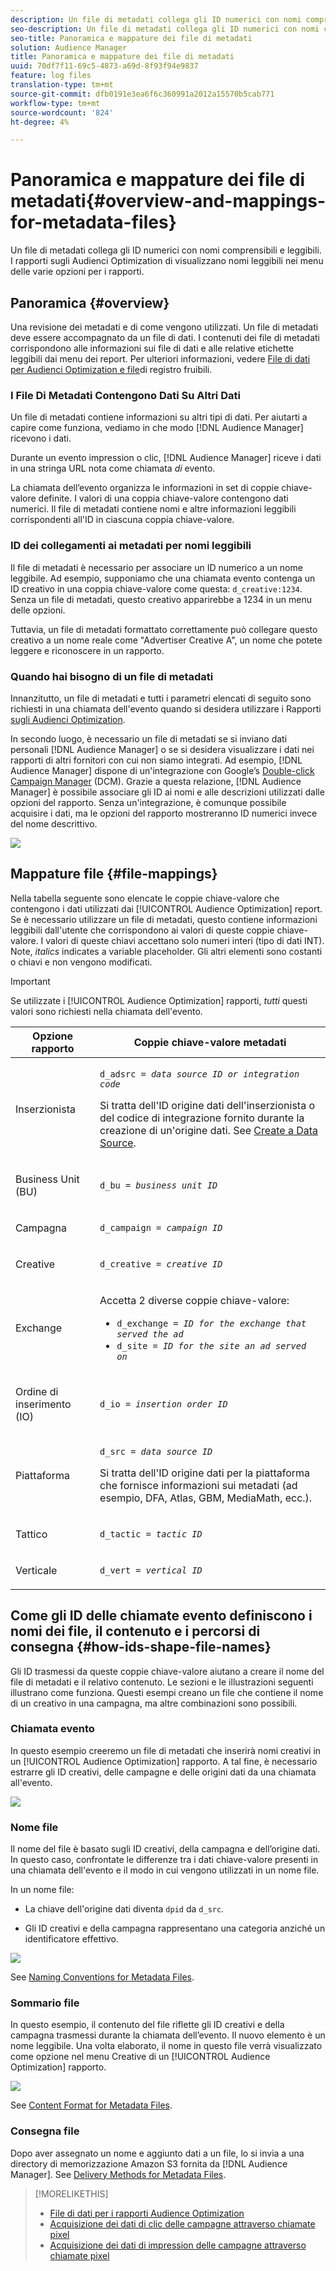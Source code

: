```yaml
---
description: Un file di metadati collega gli ID numerici con nomi comprensibili e leggibili. I rapporti sugli Audienci Optimization di  visualizzano nomi leggibili nei menu delle varie opzioni per i rapporti.
seo-description: Un file di metadati collega gli ID numerici con nomi comprensibili e leggibili. I rapporti sugli Audienci Optimization di  visualizzano nomi leggibili nei menu delle varie opzioni per i rapporti.
seo-title: Panoramica e mappature dei file di metadati
solution: Audience Manager
title: Panoramica e mappature dei file di metadati
uuid: 70df7f11-69c5-4873-a69d-8f93f94e9837
feature: log files
translation-type: tm+mt
source-git-commit: dfb0191e3ea6f6c360991a2012a15570b5cab771
workflow-type: tm+mt
source-wordcount: '824'
ht-degree: 4%

---
```



# Panoramica e mappature dei file di metadati{#overview-and-mappings-for-metadata-files}

Un file di metadati collega gli ID numerici con nomi comprensibili e leggibili. I rapporti sugli Audienci Optimization di  visualizzano nomi leggibili nei menu delle varie opzioni per i rapporti.

## Panoramica {#overview}

Una revisione dei metadati e di come vengono utilizzati. Un file di metadati deve essere accompagnato da un file di dati. I contenuti dei file di metadati corrispondono alle informazioni sui file di dati e alle relative etichette leggibili dai menu dei report. Per ulteriori informazioni, vedere [File di dati per  Audienci Optimization e file](../../../reporting/audience-optimization-reports/metadata-files-intro/datafiles-intro.md)di registro fruibili.

### I File Di Metadati Contengono Dati Su Altri Dati

Un file di metadati contiene informazioni su altri tipi di dati. Per aiutarti a capire come funziona, vediamo in che modo [!DNL Audience Manager] ricevono i dati.

Durante un evento impression o clic, [!DNL Audience Manager] riceve i dati in una stringa URL nota come chiamata *di* evento.

La chiamata dell’evento organizza le informazioni in set di coppie chiave-valore definite. I valori di una coppia chiave-valore contengono dati numerici. Il file di metadati contiene nomi e altre informazioni leggibili corrispondenti all&#39;ID in ciascuna coppia chiave-valore.

### ID dei collegamenti ai metadati per nomi leggibili

Il file di metadati è necessario per associare un ID numerico a un nome leggibile. Ad esempio, supponiamo che una chiamata evento contenga un ID creativo in una coppia chiave-valore come questa: `d_creative:1234`. Senza un file di metadati, questo creativo apparirebbe a 1234 in un menu delle opzioni.

Tuttavia, un file di metadati formattato correttamente può collegare questo creativo a un nome reale come &quot;Advertiser Creative A&quot;, un nome che potete leggere e riconoscere in un rapporto.

### Quando hai bisogno di un file di metadati

Innanzitutto, un file di metadati e tutti i parametri elencati di seguito sono richiesti in una chiamata dell&#39;evento quando si desidera utilizzare i Rapporti [sugli Audienci Optimization](../../../reporting/audience-optimization-reports/audience-optimization-reports.md).

In secondo luogo, è necessario un file di metadati se si inviano dati personali [!DNL Audience Manager] o se si desidera visualizzare i dati nei rapporti di altri fornitori con cui non siamo integrati. Ad esempio, [!DNL Audience Manager] dispone di un&#39;integrazione con Google’s [Double-click Campaign Manager](../../../reporting/audience-optimization-reports/aor-advertisers/import-dcm.md) (DCM). Grazie a questa relazione, [!DNL Audience Manager] è possibile associare gli ID ai nomi e alle descrizioni utilizzati dalle opzioni del rapporto. Senza un&#39;integrazione, è comunque possibile acquisire i dati, ma le opzioni del rapporto mostreranno ID numerici invece del nome descrittivo.

![](assets/metadata_menu.png)

## Mappature file {#file-mappings}

Nella tabella seguente sono elencate le coppie chiave-valore che contengono i dati utilizzati dai [!UICONTROL Audience Optimization] report. Se è necessario utilizzare un file di metadati, questo contiene informazioni leggibili dall&#39;utente che corrispondono ai valori di queste coppie chiave-valore. I valori di queste chiavi accettano solo numeri interi (tipo di dati INT). Note, *italics* indicates a variable placeholder. Gli altri elementi sono costanti o chiavi e non vengono modificati.

>[!IMPORTANT]
>
>Se utilizzate i [!UICONTROL Audience Optimization] rapporti, *tutti* questi valori sono richiesti nella chiamata dell&#39;evento.

<table id="table_B2C8C493080E449CA71C4EF07D9476BD"> 
 <thead> 
  <tr> 
   <th colname="col1" class="entry"> Opzione rapporto </th> 
   <th colname="col2" class="entry"> Coppie chiave-valore metadati </th> 
  </tr> 
 </thead>
 <tbody> 
  <tr> 
   <td colname="col1"> <p>Inserzionista </p> </td> 
   <td colname="col2"> <p> <code>d_adsrc = <i>data source ID or integration code</i></code> </p> <p>Si tratta dell'ID origine dati dell'inserzionista o del codice di integrazione fornito durante la creazione di un'origine dati. See <a href="../../../features/manage-datasources.md#create-data-source"> Create a Data Source</a>. </p> </td> 
  </tr> 
  <tr> 
   <td colname="col1"> <p>Business Unit (BU) </p> </td> 
   <td colname="col2"> <p> <code>d_bu = <i>business unit ID</i></code> </p> </td> 
  </tr> 
  <tr> 
   <td colname="col1"> <p>Campagna </p> </td> 
   <td colname="col2"> <p> <code>d_campaign = <i>campaign ID</i></code> </p> </td> 
  </tr> 
  <tr> 
   <td colname="col1"> <p>Creative </p> </td> 
   <td colname="col2"> <p> <code>d_creative = <i>creative ID</i></code> </p> </td> 
  </tr> 
  <tr> 
   <td colname="col1"> <p>Exchange </p> </td> 
   <td colname="col2"> <p>Accetta 2 diverse coppie chiave-valore: </p> 
    <ul id="ul_3B3B751A8A134096B0912E81A0983B9D"> 
     <li id="li_57BAC45A7B274AB695945E174A4D8A35"> <code>d_exchange = <i>ID for the exchange that served the ad</i></code> </li> 
     <li id="li_CCDF00DE59D3451C8EF590DD3E1A806D"> <code>d_site = <i>ID for the site an ad served on</i></code> </li> 
    </ul> </td> 
  </tr> 
  <tr> 
   <td colname="col1"> <p>Ordine di inserimento (IO) </p> </td> 
   <td colname="col2"> <p> <code>d_io = <i>insertion order ID</i></code> </p> </td> 
  </tr> 
  <tr> 
   <td colname="col1"> <p>Piattaforma </p> </td> 
   <td colname="col2"> <p> <code>d_src = <i>data source ID</i></code> </p> <p>Si tratta dell'ID origine <a href="../../../features/datasources-list-and-settings.md#data-sources-list-and-settings"></a> dati per la piattaforma che fornisce informazioni sui metadati (ad esempio, DFA, Atlas, GBM, MediaMath, ecc.). </p> </td> 
  </tr> 
  <tr> 
   <td colname="col1"> <p>Tattico </p> </td> 
   <td colname="col2"> <p> <code>d_tactic = <i>tactic ID</i></code> </p> </td> 
  </tr> 
  <tr> 
   <td colname="col1"> <p>Verticale </p> </td> 
   <td colname="col2"> <p> <code>d_vert = <i>vertical ID</i></code> </p> </td> 
  </tr> 
 </tbody> 
</table>

## Come gli ID delle chiamate evento definiscono i nomi dei file, il contenuto e i percorsi di consegna {#how-ids-shape-file-names}

Gli ID trasmessi da queste coppie chiave-valore aiutano a creare il nome del file di metadati e il relativo contenuto. Le sezioni e le illustrazioni seguenti illustrano come funziona. Questi esempi creano un file che contiene il nome di un creativo in una campagna, ma altre combinazioni sono possibili.

### Chiamata evento

In questo esempio creeremo un file di metadati che inserirà nomi creativi in un [!UICONTROL Audience Optimization] rapporto. A tal fine, è necessario estrarre gli ID creativi, delle campagne e delle origini dati da una chiamata all&#39;evento.

![](assets/metadata_file_event.png)

### Nome file

Il nome del file è basato sugli ID creativi, della campagna e dell’origine dati. In questo caso, confrontate le differenze tra i dati chiave-valore presenti in una chiamata dell&#39;evento e il modo in cui vengono utilizzati in un nome file.

In un nome file:

* La chiave dell&#39;origine dati diventa `dpid` da `d_src`.

* Gli ID creativi e della campagna rappresentano una categoria anziché un identificatore effettivo.

![](assets/metadata_file_name.png)

See [Naming Conventions for Metadata Files](../../../reporting/audience-optimization-reports/metadata-files-intro/metadata-file-names.md).

### Sommario file

In questo esempio, il contenuto del file riflette gli ID creativi e della campagna trasmessi durante la chiamata dell’evento. Il nuovo elemento è un nome leggibile. Una volta elaborato, il nome in questo file verrà visualizzato come opzione nel menu Creative di un [!UICONTROL Audience Optimization] rapporto.

![](assets/metadata_file_contents.png)

See [Content Format for Metadata Files](../../../reporting/audience-optimization-reports/metadata-files-intro/metadata-file-contents.md).

### Consegna file

Dopo aver assegnato un nome e aggiunto dati a un file, lo si invia a una directory di memorizzazione Amazon S3  fornita da [!DNL Audience Manager]. See [Delivery Methods for Metadata Files](../../../reporting/audience-optimization-reports/metadata-files-intro/metadata-delivery-methods.md).

>[!MORELIKETHIS]
>
>* [File di dati per i rapporti  Audience Optimization](../../../reporting/audience-optimization-reports/metadata-files-intro/datafiles-intro.md)
>* [Acquisizione dei dati di clic delle campagne attraverso chiamate pixel](../../../integration/media-data-integration/click-data-pixels.md)
>* [Acquisizione dei dati di impression delle campagne attraverso chiamate pixel](../../../integration/media-data-integration/impression-data-pixels.md)

